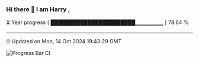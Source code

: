 ### Hi there 👋 I am Harry , 

⏳ Year progress { ███████████████████████▁▁▁▁▁▁▁ } 78.64 %

---

⏰ Updated on Mon, 14 Oct 2024 19:43:29 GMT

![Progress Bar CI](https://github.com/duykhang68/duykhang68/workflows/Progress%20Bar%20CI/badge.svg)
